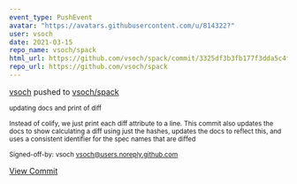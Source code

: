 ```yaml
---
event_type: PushEvent
avatar: "https://avatars.githubusercontent.com/u/814322?"
user: vsoch
date: 2021-03-15
repo_name: vsoch/spack
html_url: https://github.com/vsoch/spack/commit/3325df3b3fb177f3dda5c4f0eabb2f23fe69789e
repo_url: https://github.com/vsoch/spack
---
```


<a href='https://github.com/vsoch' target='_blank'>vsoch</a> pushed to <a href='https://github.com/vsoch/spack' target='_blank'>vsoch/spack</a>

<small>updating docs and print of diff

Instead of colify, we just print each diff attribute to a line.
This commit also updates the docs to show calculating a diff using
just the hashes, updates the docs to reflect this, and uses a consistent
identifier for the spec names that are diffed

Signed-off-by: vsoch <vsoch@users.noreply.github.com></small>

<a href='https://github.com/vsoch/spack/commit/3325df3b3fb177f3dda5c4f0eabb2f23fe69789e' target='_blank'>View Commit</a>